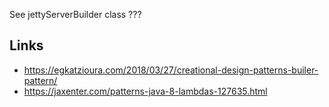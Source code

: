 See jettyServerBuilder class ???


## Links

- https://egkatzioura.com/2018/03/27/creational-design-patterns-builer-pattern/
- https://jaxenter.com/patterns-java-8-lambdas-127635.html
